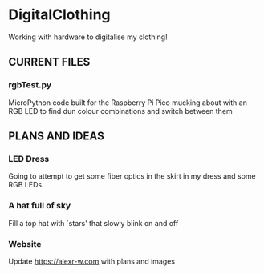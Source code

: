 # DigitalClothing
Working with hardware to digitalise my clothing!

## CURRENT FILES
### rgbTest.py
MicroPython code built for the Raspberry Pi Pico mucking about with an RGB LED to find dun colour combinations and switch between them


## PLANS AND IDEAS
### LED Dress
Going to attempt to get some fiber optics in the skirt in my dress and some RGB LEDs 

### A hat full of sky
Fill a top hat with `stars' that slowly blink on and off

### Website
Update https://alexr-w.com with plans and images 
